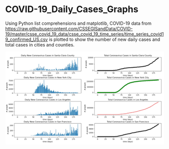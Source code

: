 # COVID-19_Daily_Cases_Graphs
Using Python list comprehensions and matplotlib, COVID-19 data from https://raw.githubusercontent.com/CSSEGISandData/COVID-19/master/csse_covid_19_data/csse_covid_19_time_series/time_series_covid19_confirmed_US.csv is plotted to show the number of new daily cases and total cases in cities and counties.

![Image of Graphs](COVID-19_Graph_Demo.jpg)
